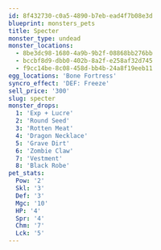 ```yaml
---
id: 8f432730-c0a5-4890-b7eb-ead4f7b08e3d
blueprint: monsters_pets
title: Specter
monster_type: undead
monster_locations:
  - 8be3dc98-1680-4a9b-9b2f-08868bb276bb
  - bccbf8d9-dbb0-402b-8a2f-e258af32d745
  - f9cc14be-8c08-458d-bb4b-24a8f19eeb11
egg_locations: 'Bone Fortress'
syncro_effect: 'DEF: Freeze'
sell_price: '300'
slug: specter
monster_drops:
  1: 'Exp + Lucre'
  2: 'Round Seed'
  3: 'Rotten Meat'
  4: 'Dragon Necklace'
  5: 'Grave Dirt'
  6: 'Zombie Claw'
  7: 'Vestment'
  8: 'Black Robe'
pet_stats:
  Pow: '2'
  Skl: '3'
  Def: '3'
  Mgc: '10'
  HP: '4'
  Spr: '4'
  Chm: '7'
  Lck: '5'
---
```

